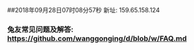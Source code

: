 ##2018年09月28日07时08分57秒 新址: 159.65.158.124
### 兔友常见问题及解答: https://github.com/wanggonging/d/blob/w/FAQ.md
